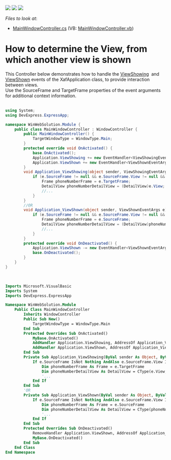 <!-- default badges list -->
![](https://img.shields.io/endpoint?url=https://codecentral.devexpress.com/api/v1/VersionRange/128589310/10.2.9%2B)
[![](https://img.shields.io/badge/Open_in_DevExpress_Support_Center-FF7200?style=flat-square&logo=DevExpress&logoColor=white)](https://supportcenter.devexpress.com/ticket/details/E1319)
[![](https://img.shields.io/badge/📖_How_to_use_DevExpress_Examples-e9f6fc?style=flat-square)](https://docs.devexpress.com/GeneralInformation/403183)
<!-- default badges end -->
<!-- default file list -->
*Files to look at*:

* [MainWindowController.cs](./CS/WinWebSolution.Module/MainWindowController.cs) (VB: [MainWindowController.vb](./VB/WinWebSolution.Module/MainWindowController.vb))
<!-- default file list end -->
# How to determine the View, from which another view is shown


<p>This Controller below demonstrates how to handle the <a href="http://documentation.devexpress.com/#Xaf/DevExpressExpressAppXafApplication_ViewShowingtopic">ViewShowing</a>  and <a href="http://documentation.devexpress.com/#Xaf/DevExpressExpressAppXafApplication_ViewShowntopic">ViewShown</a> events of the XafApplication class, to provide interaction between views.<br />Use the SourceFrame and TargetFrame properties of the event arguments for additional context information.<br /><br /></p>


```cs
using System;
using DevExpress.ExpressApp;

namespace WinWebSolution.Module {
    public class MainWindowController : WindowController {
        public MainWindowController() {
            TargetWindowType = WindowType.Main;
        }
        protected override void OnActivated() {
            base.OnActivated();
            Application.ViewShowing += new EventHandler<ViewShowingEventArgs>(Application_ViewShowing);
            Application.ViewShown += new EventHandler<ViewShownEventArgs>(Application_ViewShown);
        }
        void Application_ViewShowing(object sender, ViewShowingEventArgs e) {
            if (e.SourceFrame != null && e.SourceFrame.View != null && e.SourceFrame.View.Id == "Party_PhoneNumbers_ListView") {
                Frame phoneNumberFrame = e.TargetFrame;
                DetailView phoneNumberDetailView = (DetailView)e.View;
                //...
            }
        }
        //OR
        void Application_ViewShown(object sender, ViewShownEventArgs e) {
            if (e.SourceFrame != null && e.SourceFrame.View != null && e.SourceFrame.View.Id == "Party_PhoneNumbers_ListView") {
                Frame phoneNumberFrame = e.SourceFrame;
                DetailView phoneNumberDetailView = (DetailView)phoneNumberFrame.View;
                //...
            }
        }
        protected override void OnDeactivated() {
            Application.ViewShown -= new EventHandler<ViewShownEventArgs>(Application_ViewShown);
            base.OnDeactivated();
        }
    }
}
```


<p> </p>


```vb
Imports Microsoft.VisualBasic
Imports System
Imports DevExpress.ExpressApp

Namespace WinWebSolution.Module
    Public Class MainWindowController
        Inherits WindowController
        Public Sub New()
            TargetWindowType = WindowType.Main
        End Sub
        Protected Overrides Sub OnActivated()
            MyBase.OnActivated()
            AddHandler Application.ViewShowing, AddressOf Application_ViewShowing
            AddHandler Application.ViewShown, AddressOf Application_ViewShown
        End Sub
        Private Sub Application_ViewShowing(ByVal sender As Object, ByVal e As ViewShowingEventArgs)
            If e.SourceFrame IsNot Nothing AndAlso e.SourceFrame.View IsNot Nothing AndAlso e.SourceFrame.View.Id = "Party_PhoneNumbers_ListView" Then
                Dim phoneNumberFrame As Frame = e.TargetFrame
                Dim phoneNumberDetailView As DetailView = CType(e.View, DetailView)
                '...
            End If
        End Sub
        'OR
        Private Sub Application_ViewShown(ByVal sender As Object, ByVal e As ViewShownEventArgs)
            If e.SourceFrame IsNot Nothing AndAlso e.SourceFrame.View IsNot Nothing AndAlso e.SourceFrame.View.Id = "Party_PhoneNumbers_ListView" Then
                Dim phoneNumberFrame As Frame = e.SourceFrame
                Dim phoneNumberDetailView As DetailView = CType(phoneNumberFrame.View, DetailView)
                '...
            End If
        End Sub
        Protected Overrides Sub OnDeactivated()
            RemoveHandler Application.ViewShown, AddressOf Application_ViewShown
            MyBase.OnDeactivated()
        End Sub
    End Class
End Namespace
```



<br/>


